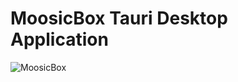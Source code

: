 # MoosicBox Tauri Desktop Application

![MoosicBox](https://github.com/MoosicBox/Files/blob/master/animation.gif?raw=true)
